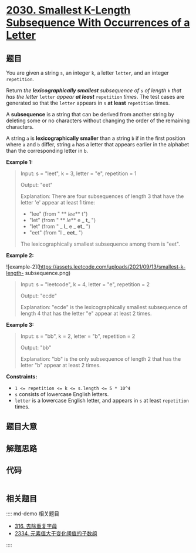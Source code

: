 # [2030. Smallest K-Length Subsequence With Occurrences of a Letter](https://leetcode.com/problems/smallest-k-length-subsequence-with-occurrences-of-a-letter/)

## 题目

You are given a string `s`, an integer `k`, a letter `letter`, and an integer
`repetition`.

Return _the **lexicographically smallest** subsequence of_ `s` _of length_ `k`
_that has the letter_ `letter` _appear **at least**_ `repetition` _times_. The
test cases are generated so that the `letter` appears in `s` **at least**
`repetition` times.

A **subsequence** is a string that can be derived from another string by
deleting some or no characters without changing the order of the remaining
characters.

A string `a` is **lexicographically smaller** than a string `b` if in the
first position where `a` and `b` differ, string `a` has a letter that appears
earlier in the alphabet than the corresponding letter in `b`.

**Example 1:**

> Input: s = "leet", k = 3, letter = "e", repetition = 1
>
> Output: "eet"
>
> Explanation: There are four subsequences of length 3 that have the letter 'e' appear at least 1 time:
>
> - "lee" (from " ** _lee_** t")
> - "let" (from " ** _le_** e _ **t**_ ")
> - "let" (from " _ **l**_ e _ **et**_ ")
> - "eet" (from "l _ **eet**_ ")
>
> The lexicographically smallest subsequence among them is "eet".

**Example 2:**

![example-2](https://assets.leetcode.com/uploads/2021/09/13/smallest-k-length-
subsequence.png)

> Input: s = "leetcode", k = 4, letter = "e", repetition = 2
>
> Output: "ecde"
>
> Explanation: "ecde" is the lexicographically smallest subsequence of length 4 that has the letter "e" appear at least 2 times.

**Example 3:**

> Input: s = "bb", k = 2, letter = "b", repetition = 2
>
> Output: "bb"
>
> Explanation: "bb" is the only subsequence of length 2 that has the letter "b" appear at least 2 times.

**Constraints:**

- `1 <= repetition <= k <= s.length <= 5 * 10^4`
- `s` consists of lowercase English letters.
- `letter` is a lowercase English letter, and appears in `s` at least `repetition` times.

## 题目大意

## 解题思路

## 代码

```javascript

```

## 相关题目

:::: md-demo 相关题目

- [316. 去除重复字母](./0316.md)
- [2334. 元素值大于变化阈值的子数组](https://leetcode.com/problems/subarray-with-elements-greater-than-varying-threshold)

::::
